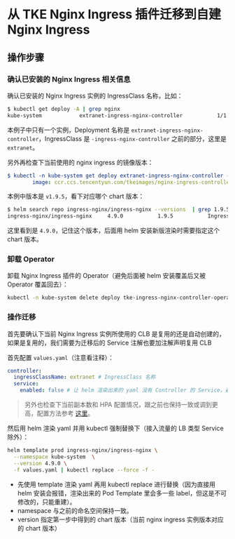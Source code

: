 # 从 TKE Nginx Ingress 插件迁移到自建 Nginx Ingress

## 操作步骤

### 确认已安装的 Nginx Ingress 相关信息

确认已安装的 Nginx Ingress 实例的 IngressClass 名称，比如：

```bash
$ kubectl get deploy -A | grep nginx
kube-system            extranet-ingress-nginx-controller           1/1     1            1           216d
```

本例子中只有一个实例，Deployment 名称是 `extranet-ingress-nginx-controller`，IngressClass 是 `-ingress-nginx-controller` 之前的部分，这里是 `extranet`。

另外再检查下当前使用的 nginx ingress 的镜像版本：

```yaml
$ kubectl -n kube-system get deploy extranet-ingress-nginx-controller -o yaml | grep image:
        image: ccr.ccs.tencentyun.com/tkeimages/nginx-ingress-controller:v1.9.5
```

本例中版本是 `v1.9.5`，看下对应哪个 chart 版本：

```bash
$ helm search repo ingress-nginx/ingress-nginx --versions  | grep 1.9.5
ingress-nginx/ingress-nginx     4.9.0           1.9.5           Ingress controller for Kubernetes using NGINX a...
```

这里看到是 `4.9.0`，记住这个版本，后面用 helm 安装新版渲染时需要指定这个 chart 版本。

### 卸载 Operator

卸载 Nginx Ingress 插件的 Operator（避免后面被 helm 安装覆盖后又被 Operator 覆盖回去）：

```bash
kubectl -n kube-system delete deploy tke-ingress-nginx-controller-operator
```

### 操作迁移

首先要确认下当前 Nginx Ingress 实例所使用的 CLB 是复用的还是自动创建的，如果是复用的，我们需要为迁移后的 Service 注解也要加注解声明复用 CLB

首先配置 `values.yaml`（注意看注释）：

```yaml
controller:
  ingressClassName: extranet # IngressClass 名称
  service:
    enabled: false # 让 helm 渲染出来的 yaml 没有 Controller 的 Service，避免 LB 重建
```

> 另外也检查下当前副本数和 HPA 配置情况，跟之前也保持一致或调到更高，配置方法参考 [这里](ingress-nginx#调高副本数)。

然后用 helm 渲染 yaml 并用 kubectl 强制替换下（接入流量的 LB 类型 Service 除外）：

```bash
helm template prod ingress-nginx/ingress-nginx \
  --namespace kube-system  \
  --version 4.9.0 \
  -f values.yaml | kubectl replace --force -f -
```

* 先使用 template 渲染 yaml 再用 kubectl replace 进行替换（因为直接用 helm 安装会报错，渲染出来的 Pod Template 里会多一些 label，但这是不可修改的，只能重建）。
* namespace 与之前的命名空间保持一致。
* version 指定第一步中得到的 chart 版本（当前 nginx ingress 实例版本对应的 chart 版本）
